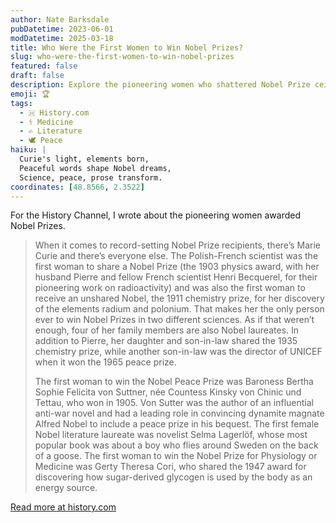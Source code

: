 ```yaml
---
author: Nate Barksdale
pubDatetime: 2023-06-01
modDatetime: 2025-03-18
title: Who Were the First Women to Win Nobel Prizes?
slug: who-were-the-first-women-to-win-nobel-prizes
featured: false
draft: false
description: Explore the pioneering women who shattered Nobel Prize ceilings, from Marie Curie's double win to trailblazers in peace, literature, and medicine.
emoji: 🏆
tags:
  - 🇭 History.com
  - ⚕️ Medicine
  - ✍️ Literature
  - 🕊️ Peace
haiku: |
  Curie's light, elements born,  
  Peaceful words shape Nobel dreams,  
  Science, peace, prose transform.
coordinates: [48.8566, 2.3522]
---
```


For the History Channel, I wrote about the pioneering women awarded Nobel Prizes.

> When it comes to record-setting Nobel Prize recipients, there’s Marie Curie and there’s everyone else. The Polish-French scientist was the first woman to share a Nobel Prize (the 1903 physics award, with her husband Pierre and fellow French scientist Henri Becquerel, for their pioneering work on radioactivity) and was also the first woman to receive an unshared Nobel, the 1911 chemistry prize, for her discovery of the elements radium and polonium. That makes her the only person ever to win Nobel Prizes in two different sciences. As if that weren’t enough, four of her family members are also Nobel laureates. In addition to Pierre, her daughter and son-in-law shared the 1935 chemistry prize, while another son-in-law was the director of UNICEF when it won the 1965 peace prize.
>
> The first woman to win the Nobel Peace Prize was Baroness Bertha Sophie Felicita von Suttner, née Countess Kinsky von Chinic und Tettau, who won in 1905. Von Sutter was the author of an influential anti-war novel and had a leading role in convincing dynamite magnate Alfred Nobel to include a peace prize in his bequest. The first female Nobel literature laureate was novelist Selma Lagerlöf, whose most popular book was about a boy who flies around Sweden on the back of a goose. The first woman to win the Nobel Prize for Physiology or Medicine was Gerty Theresa Cori, who shared the 1947 award for discovering how sugar-derived glycogen is used by the body as an energy source.

[Read more at history.com](https://www.history.com/news/who-were-the-first-women-to-win-nobel-prizes)
